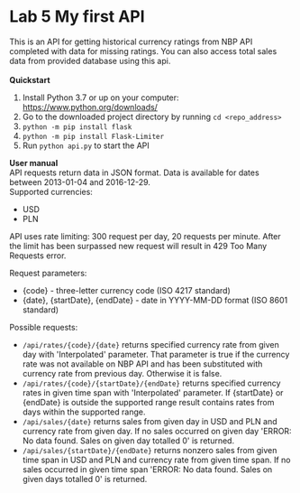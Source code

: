 # Lab 5 My first API
This is an API for getting historical currency ratings from 
NBP API completed with data for missing ratings. You can also 
access total sales data from provided database using this api.  
<br/>
**Quickstart**  
1. Install Python 3.7 or up on your computer: https://www.python.org/downloads/
2. Go to the downloaded project directory by running `cd <repo_address>`
3. `python -m pip install flask`
4. `python -m pip install Flask-Limiter`
5. Run `python api.py` to start the API  

**User manual**  
API requests return data in JSON format. Data is available for dates between 
2013-01-04 and 2016-12-29.  
Supported currencies:
- USD
- PLN 

API uses rate limiting: 300 request per day, 20 requests per minute. After 
the limit has been surpassed new request will result in 429 Too Many Requests
error.

Request parameters:
- {code} - three-letter currency code (ISO 4217 standard)
- {date}, {startDate}, {endDate} - date in YYYY-MM-DD format (ISO 8601 standard)

Possible requests:
- `/api/rates/{code}/{date}` returns specified currency rate from given day 
with 'Interpolated' parameter. That parameter is true if the currency rate 
was not available on NBP API and has been substituted with currency rate 
from previous day. Otherwise it is false.
- `/api/rates/{code}/{startDate}/{endDate}` returns specified currency rates 
in given time span with 'Interpolated' parameter. If {startDate} or {endDate}
is outside the supported range result contains rates from days within the supported
range.
- `/api/sales/{date}` returns sales from given day in USD and PLN and currency 
rate from given day. If no sales occurred on given day 'ERROR: No data found. Sales
 on given day totalled 0' is returned.
- `/api/sales/{startDate}/{endDate}` returns nonzero sales from given time span in USD 
and PLN and currency rate from given time span. If no sales occurred in given time span
 'ERROR: No data found. Sales on given days totalled 0' is returned.
